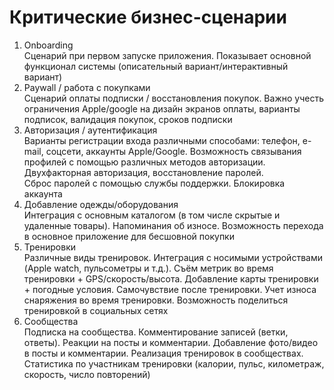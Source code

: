 # Критические бизнес-сценарии

1) Onboarding  
Сценарий при первом запуске приложения. Показывает основной функционал системы (описательный вариант/интерактивный вариант)
2) Paywall / работа с покупками   
Сценарий оплаты подписки / восстановления покупок. Важно учесть ограничения Apple/google на дизайн экранов оплаты, варианты подписок, валидация покупок, сроков подписки
3) Авторизация / аутентификация  
Варианты регистрации входа различными способами: телефон, e-mail, соцсети, аккаунты Apple/Google.
Возможность связывания профилей с помощью различных методов авторизации.  
Двухфакторная авторизация, восстановление паролей.  
Сброс паролей с помощью службы поддержки.
Блокировка аккаунта
4) Добавление одежды/оборудования  
Интеграция с основным каталогом (в том числе скрытые и удаленные товары). Напоминания об износе. Возможность перехода в основное приложение для бесшовной покупки
5) Тренировки  
Различные виды тренировок. Интеграция с носимыми устройствами (Apple watch, пульсометры и т.д.). Съём метрик во время тренировки + GPS/скорость/высота.
Добавление карты тренировки + погодные условия.
Самочувствие после тренировки. Учет износа снаряжения во время тренировки. Возможность поделиться тренировкой в социальных сетях
6) Сообщества  
Подписка на сообщества. Комментирование записей (ветки, ответы). Реакции на посты и комментарии. Добавление фото/видео в посты и комментарии. Реализация тренировок в сообществах. Статистика по участникам тренировки (калории, пульс, километраж, скорость, число повторений)